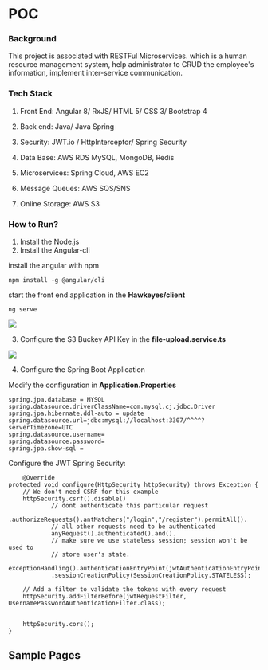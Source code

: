 # POC



### Background

This project is associated with RESTFul Microservices. which is a human resource management system, help administrator to CRUD the employee's information, implement inter-service communication.



### Tech Stack

1. Front End: Angular 8/ RxJS/ HTML 5/ CSS 3/ Bootstrap 4

2. Back end: Java/ Java Spring

3. Security: JWT.io / HttpInterceptor/ Spring Security

4. Data Base: AWS RDS MySQL, MongoDB, Redis

5. Microservices: Spring Cloud, AWS EC2

6. Message Queues: AWS SQS/SNS  
7. Online Storage: AWS S3


### How to Run?
1. Install the Node.js 
2. Install the Angular-cli  

install the angular with npm

    npm install -g @angular/cli

start the  front end application in the **Hawkeyes/client**

    ng serve

<img src="https://lewisphotoes.s3.us-east-2.amazonaws.com/1603416810(1).jpg">


3. Configure the S3 Buckey API Key in the **file-upload.service.ts**

<img src="https://lewisphotoes.s3.us-east-2.amazonaws.com/1603416999(1).jpg">

4. Configure the Spring Boot Application

Modify the configuration in **Application.Properties**

    spring.jpa.database = MYSQL
    spring.datasource.driverClassName=com.mysql.cj.jdbc.Driver
    spring.jpa.hibernate.ddl-auto = update
    spring.datasource.url=jdbc:mysql://localhost:3307/^^^^?serverTimezone=UTC
    spring.datasource.username=
    spring.datasource.password=
    spring.jpa.show-sql = 

Configure the JWT Spring Security:

    	@Override
    protected void configure(HttpSecurity httpSecurity) throws Exception {
    	// We don't need CSRF for this example
    	httpSecurity.csrf().disable()
    			// dont authenticate this particular request
    			.authorizeRequests().antMatchers("/login","/register").permitAll().
    			// all other requests need to be authenticated
    			anyRequest().authenticated().and().
    			// make sure we use stateless session; session won't be used to
    			// store user's state.
    			exceptionHandling().authenticationEntryPoint(jwtAuthenticationEntryPoint).and().sessionManagement()
    			.sessionCreationPolicy(SessionCreationPolicy.STATELESS);
    
    	// Add a filter to validate the tokens with every request
    	httpSecurity.addFilterBefore(jwtRequestFilter, UsernamePasswordAuthenticationFilter.class);


		httpSecurity.cors();
	}

## Sample Pages









   
